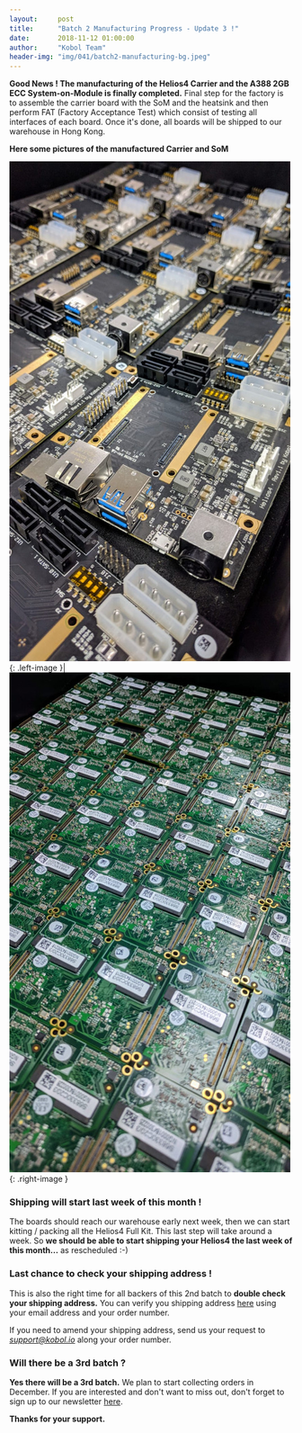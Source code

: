```yaml
---
layout:     post
title:      "Batch 2 Manufacturing Progress - Update 3 !"
date:       2018-11-12 01:00:00
author:     "Kobol Team"
header-img: "img/041/batch2-manufacturing-bg.jpeg"
---
```


**Good News ! The manufacturing of the Helios4 Carrier and the A388 2GB ECC System-on-Module is finally completed.** Final step for the factory is to assemble the carrier board with the SoM and the heatsink and then perform FAT (Factory Acceptance Test) which consist of testing all interfaces of each board. Once it's done, all boards will be shipped to our warehouse in Hong Kong.

**Here some pictures of the manufactured Carrier and SoM**

![Helios4 Package Box](/img/041/carrier.jpeg){: .left-image }|![Helios4 Package Box](/img/041/som.jpeg){: .right-image }


### Shipping will start last week of this month !

The boards should reach our warehouse early next week, then we can start kitting / packing all the Helios4 Full Kit. This last step will take around a week. So **we should be able to start shipping your Helios4 the last week of this month...** as rescheduled :-)

### Last chance to check your shipping address !

This is also the right time for all backers of this 2nd batch to **double check your shipping address.** You can verify you shipping address [here](https://shop.kobol.io/pages/check-order) using your email address and your order number.

If you need to amend your shipping address, send us your request to *support@kobol.io* along your order number.

### Will there be a 3rd batch ?

**Yes there will be a 3rd batch.** We plan to start collecting orders in December. If you are interested and don't want to miss out, don't forget to sign up to our newsletter [here](https://kobol.io/helios4/subscribe.html).


**Thanks for your support.**
